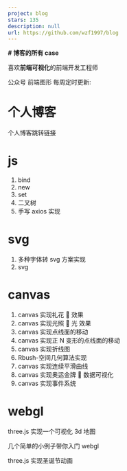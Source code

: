 ```yaml
---
project: blog
stars: 135
description: null
url: https://github.com/wzf1997/blog
---
```


**\# 博客的所有 case**

喜欢**前端可视化**的前端开发工程师

公众号 前端图形 每周定时更新:

个人博客
====

个人博客跳转链接

js
==

1.  bind
2.  new
3.  set
4.  二叉树
5.  手写 axios 实现

svg
===

1.  多种字体转 svg 方案实现
2.  svg

canvas
======

1.  canvas 实现礼花 🎉 效果
2.  canvas 实现光照 🐑 光 效果
3.  canvas 实现点线面的移动
4.  canvas 实现正 N 变形的点线面的移动
5.  canvas 实现折线图
6.  Rbush-空间几何算法实现
7.  canvas 实现连续平滑曲线
8.  canvas 实现奥运金牌 🏅 数据可视化
9.  canvas 实现事件系统

webgl
=====

three.js 实现一个可视化 3d 地图

几个简单的小例子带你入门 webgl

three.js 实现圣诞节动画
